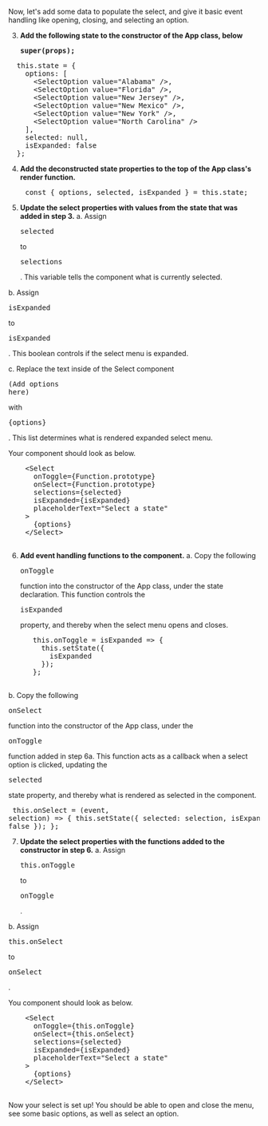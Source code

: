Now, let's add some data to populate the select, and give it basic event handling like opening, closing, and selecting an option.

3) **Add the following state to the constructor of the App class, below <pre>super(props);</pre>**

<pre class="file" data-target="clipboard">
  this.state = {
    options: [
      &lt;SelectOption value="Alabama" /&gt;,
      &lt;SelectOption value="Florida" /&gt;,
      &lt;SelectOption value="New Jersey" /&gt;,
      &lt;SelectOption value="New Mexico" /&gt;,
      &lt;SelectOption value="New York" /&gt;,
      &lt;SelectOption value="North Carolina" /&gt;
    ],
    selected: null,
    isExpanded: false
  };
</pre>

4) **Add the deconstructed state properties to the top of the App class's render function.** 

<pre class="file" data-target="clipboard">
    const { options, selected, isExpanded } = this.state;
</pre>

5) **Update the select properties with values from the state that was added in step 3.** 
  a. Assign <pre>selected</pre> to <pre>selections</pre>. This variable tells the component what is currently selected.

  b. Assign <pre>isExpanded</pre> to <pre>isExpanded</pre>. This boolean controls if the select menu is expanded.

  c. Replace the text inside of the Select component <pre>(Add options here)</pre> with <pre>{options}</pre>. This list determines what is rendered expanded select menu.
  
  Your component should look as below.
  <pre>
    &lt;Select
      onToggle={Function.prototype}
      onSelect={Function.prototype}
      selections={selected}
      isExpanded={isExpanded}
      placeholderText="Select a state"
    &gt;
      {options}
    &lt;/Select&gt;
  </pre>

6) **Add event handling functions to the component.**
  a. Copy the following <pre>onToggle</pre> function into the constructor of the App class, under the state declaration. This function controls the <pre>isExpanded</pre> property, and thereby when the select menu opens and closes.
    <pre class="file" data-target="clipboard">
      this.onToggle = isExpanded => {
        this.setState({
          isExpanded
        });
      };
    </pre>

  b. Copy the following <pre>onSelect</pre> function into the constructor of the App class, under the <pre>onToggle</pre> function added in step 6a. This function acts as a callback when a select option is clicked, updating the <pre>selected</pre> state property, and thereby what is rendered as selected in the component.
    <pre class="file" data-target="clipboard">
      this.onSelect = (event, selection) => {
        this.setState({
          selected: selection,
          isExpanded: false
        });
      };
    </pre>

7) **Update the select properties with the functions added to the constructor in step 6.**
  a. Assign <pre>this.onToggle</pre> to <pre>onToggle</pre>.

  b. Assign <pre>this.onSelect</pre> to <pre>onSelect</pre>.

  You component should look as below.
  <pre>
    &lt;Select
      onToggle={this.onToggle}
      onSelect={this.onSelect}
      selections={selected}
      isExpanded={isExpanded}
      placeholderText="Select a state"
    &gt;
      {options}
    &lt;/Select&gt;
  </pre>

Now your select is set up! You should be able to open and close the menu, see some basic options, as well as select an option.
